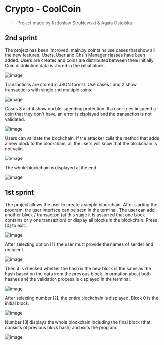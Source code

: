# Crypto - CoolCoin
> Project made by Radosław Strublewski & Agata Ostolska
## 2nd sprint
The project has been improved. main.py cointains use cases that show all the new features. Users, User and Chain Manager classes have been added. Users are created and coins are distributed between them initially. Coin distribution data is stored in the initial block.

![image](https://user-images.githubusercontent.com/61022689/143148094-c73e100f-c3e3-4f5e-aa46-75f76821fff1.png)

Transactions are stored in JSON format. Use cases 1 and 2 show transactions with single and multiple coins. 

![image](https://user-images.githubusercontent.com/61022689/143148148-6bc83dee-c26a-400d-8c96-ddc90204fea3.png)

Cases 3 and 4 show double-spending protection. If a user tries to spend a coin that they don't have, an error is displayed and the transaction is not validated.

![image](https://user-images.githubusercontent.com/61022689/143148191-4224a85f-f4dd-4f26-837b-18f0f2d87868.png)

Users can validate the blockchain. If the attacker calls the method that adds a new block to the blockchain, all the users will know that the blockchain is not valid.

![image](https://user-images.githubusercontent.com/61022689/143148326-915e2eb4-721f-4014-908e-92e9d8863643.png)

The whole blockchain is displayed at the end.

![image](https://user-images.githubusercontent.com/61022689/143148484-eb91e100-a933-430b-9afd-88e48e98e2f2.png)

## 1st sprint
The project allows the user to create a simple blockchain. After starting the program, the user interface can be seen in the terminal. The user can add another block / transaction (at this stage it is assumed that one block contains only one transaction) or display all blocks in the blockchain. Press [0] to exit.

![image](https://user-images.githubusercontent.com/61022689/138954168-df3d4ae8-9d22-42e4-899d-620adecc4e41.png)

After selecting option [1], the user must provide the names of sender and recipient.

![image](https://user-images.githubusercontent.com/61022689/138940756-670e10ef-ec91-41bb-80de-f92f55c412ff.png)

Then it is checked whether the hash in the new block is the same as the hash based on the data from the previous block. Information about both hashes and the validation process is displayed in the terminal.

![image](https://user-images.githubusercontent.com/61022689/138954300-b07dc5c2-ec12-4706-9957-98fa8f9a6866.png)

After selecting number [2], the entire blockchain is displayed. Block 0 is the initial block.

![image](https://user-images.githubusercontent.com/61022689/138954384-fbf9c4e4-f373-43ba-9418-12a137fe6672.png)

Number [3] displays the whole blockchain including the final block (that consists of previous block hash) and exits the program.

![image](https://user-images.githubusercontent.com/61022689/138954563-621de90d-f72f-4bab-8623-b3ab1fb95375.png)

